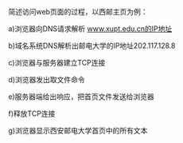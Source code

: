简述访问web页面的过程，以西邮主页为例：

a)浏览器向DNS请求解析 www.xupt.edu.cn的IP地址

b)域名系统DNS解析出邮电大学的IP地址202.117.128.8

c)浏览器与服务器建立TCP连接

d)浏览器发出取文件命令

e)服务器端给出响应，把首页文件发送给浏览器

f)释放TCP连接

g)浏览器显示西安邮电大学首页中的所有文本
